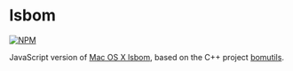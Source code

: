 # lsbom
[![NPM](https://nodei.co/npm/lsbom.png)](https://nodei.co/npm/lsbom/)

JavaScript version of [Mac OS X lsbom](https://developer.apple.com/library/mac/documentation/Darwin/Reference/ManPages/man8/lsbom.8.html),
based on the C++ project [bomutils](https://github.com/hogliux/bomutils).
